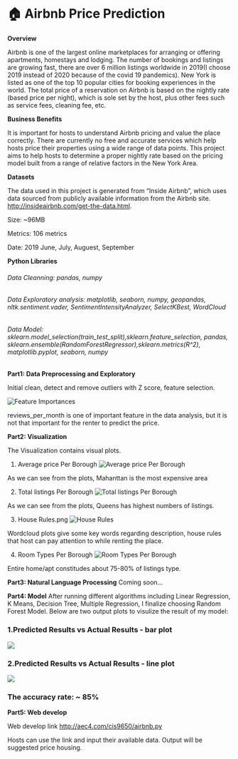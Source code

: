 # 🏠 Airbnb Price Prediction 


**Overview**

Airbnb is one of the largest online marketplaces for arranging or offering apartments, homestays and lodging. The number of bookings and listings are growing fast, there are over 6 million listings worldwide in 2019(I choose 2019 instead of 2020 because of the covid 19 pandemics). New York is listed as one of the top 10 popular cities for booking experiences in the world. The total price of a reservation on Airbnb is based on the nightly rate (based price per night), which is sole set by the host, plus other fees such as service fees, cleaning fee, etc. 

**Business Benefits**

It is important for hosts to understand Airbnb pricing and value the place correctly. There are currently no free and accurate services which help hosts price their properties using a wide range of data points. This project aims to help hosts to determine a proper nightly rate based on the pricing model built from a range of relative factors in the New York Area.

**Datasets**

The data used in this project is generated from “Inside Airbnb”, which uses data sourced from publicly available information from the Airbnb site. http://insideairbnb.com/get-the-data.html. 

Size: ~96MB

Metrics: 106 metrics

Date: 2019 June, July, Auguest, September


**Python Libraries**

###### Data Cleanning: pandas, numpy
###### Data Exploratory analysis: matplotlib, seaborn, numpy, geopandas, nltk.sentiment.vader, SentimentIntensityAnalyzer, SelectKBest, WordCloud
###### Data Model: sklearn.model_selection(train_test_split),sklearn.feature_selection, pandas, sklearn.ensemble(RandomForestRegressor),sklearn.metrics(R^2), matplotlib.pyplot, seaborn, numpy


**Part1: Data Preprocessing and Exploratory**

Initial clean, detect and remove outliers with Z score, feature selection.

![Feature Importances](https://github.com/Charlotte-01/TDI-capstone-project/blob/main/Feature%20Importances.png)

reviews_per_month is one of important feature in the data analysis, but it is not that important for the renter to predict the price.


**Part2: Visualization**

The Visualization contains visual plots. 
1. Average price Per Borough
![Average price Per Borough](https://github.com/Charlotte-01/TDI-capstone-project/blob/main/Average%20price%20Per%20Borough.png)

As we can see from the plots, Mahanttan is the most expensive area

2. Total listings Per Borough
![Total listings Per Borough](https://github.com/Charlotte-01/TDI-capstone-project/blob/main/Total%20listings%20Per%20Borough_read.png)

As we can see from the plots, Queens has highest numbers of listings.

3. House Rules.png
![House Rules](https://github.com/Charlotte-01/TDI-capstone-project/blob/main/House%20Rules.png)

Wordcloud plots give some key words regarding description, house rules that host can pay attention to while renting the place.

4. Room Types Per Borough
![Room Types Per Borough](https://github.com/Charlotte-01/TDI-capstone-project/blob/main/Room%20Types%20Per%20Borough.png)

Entire home/apt constitudes about 75-80% of listings type.

**Part3: Natural Language Processing**
Coming soon...

**Part4: Model**
After running different algorithms including Linear Regression, K Means, Decision Tree, Multiple Regression, I finalize choosing Random Forest Model. Below are two output plots to visulize the result of my model:

### 1.Predicted Results vs Actual Results - bar plot
![](https://github.com/Charlotte-01/TDI-capstone-project/blob/main/Predicted%20Results%20vs%20Actual%20Results2.png)

### 2.Predicted Results vs Actual Results - line plot

![](https://github.com/Charlotte-01/TDI-capstone-project/blob/main/Predicted%20Results%20vs%20Actual%20Results1.png)

### The accuracy rate: ~ 85% 

**Part5: Web develop**

Web develop link http://aec4.com/cis9650/airbnb.py 

Hosts can use the link and input their available data. Output will be suggested price housing.


